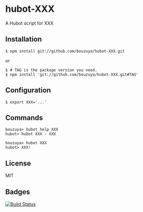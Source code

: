 # hubot-XXX

A Hubot script for XXX

## Installation

    $ npm install git://github.com/bouzuya/hubot-XXX.git

or

    $ # TAG is the package version you need.
    $ npm install 'git://github.com/bouzuya/hubot-XXX.git#TAG'

## Configuration

    $ export XXX='...'

## Commands

    bouzuya> hubot help XXX
    hubot> hubot XXX - XXX

    bouzuya> hubot XXX
    hubot> XXX!

## License

MIT

## Badges

[![Build Status](https://travis-ci.org/bouzuya/hubot-XXX.svg?branch=master)](https://travis-ci.org/bouzuya/hubot-XXX)
